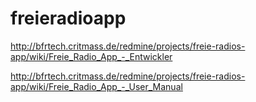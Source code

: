 # freieradioapp

http://bfrtech.critmass.de/redmine/projects/freie-radios-app/wiki/Freie_Radio_App_-_Entwickler

http://bfrtech.critmass.de/redmine/projects/freie-radios-app/wiki/Freie_Radio_App_-_User_Manual
